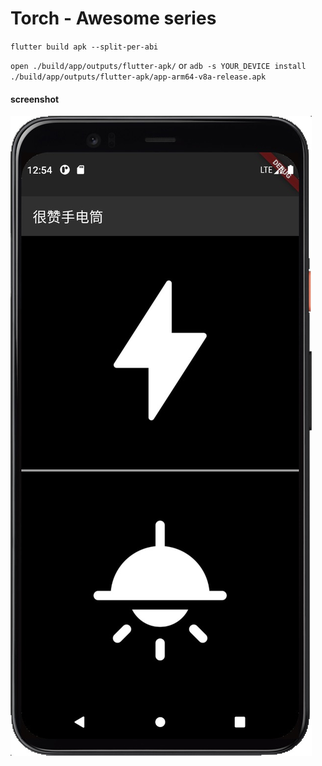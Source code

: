 # Torch - Awesome series

`flutter build apk --split-per-abi`

`open ./build/app/outputs/flutter-apk/` or `adb -s YOUR_DEVICE install ./build/app/outputs/flutter-apk/app-arm64-v8a-release.apk`

#### screenshot

![image](https://github.com/TonyStark10006/torch-flutter/raw/master/screenshot.png)
